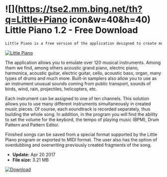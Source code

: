 # ![](https://tse2.mm.bing.net/th?q=Little+Piano icon&w=40&h=40) Little Piano 1.2 - Free Download

```sh
Little Piano is a free version of the application designed to create music. The tool is a kind of keyboard emulator, an electronic keyboard instrument.
```
[![Little Piano](https:https://tse1.mm.bing.net/th?id=OIP.yDK3yqaNZBYoqHaChWsH8QHaFI&pid=Api)](https://softexe.net/win/multimedia/audio-sound/little-piano:ppRgp.html)

The application allows you to emulate over 120 musical instruments. Among them we find, among others acoustic grand piano, electric piano, harmonica, acoustic guitar, electric guitar, cello, acoustic bass, organ, many types of drums and much more. Built-in samplers also allow you to use as an instrument unusual sounds coming from public transport, sounds of birds, wind, rain, projectiles, helicopters, etc. 
 
 Each instrument can be assigned to one of ten channels. This solution allows you to use many different instruments simultaneously in created music pieces. Of course, each soundtrack is recorded separately, thus building the whole song. In addition, in the program you will find the ability to set the volume for the keybord, the tempo of playing music (BPM), Drum Pattern and Pattern Editor.
 
 Finished songs can be saved from a special format supported by the Little Piano program or exported to MIDI format. The user also has the option of overdubbing and overwriting previously created fragments of the song.


- **Update:** Apr 20 2017
- **File size:** 3.21 MB

[![Download](https://cdn.softexe.net/static/img/download.png)](https://softexe.net/win/multimedia/audio-sound/little-piano:ppRgp.html)

